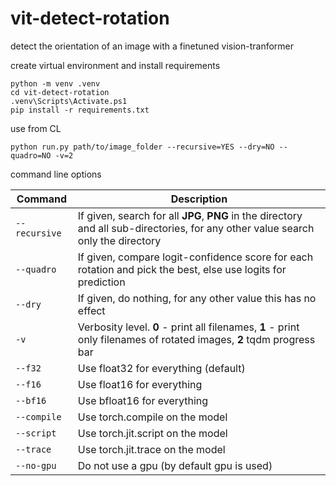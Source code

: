 # vit-detect-rotation
detect the orientation of an image with a finetuned vision-tranformer



create virtual environment and install requirements
```
python -m venv .venv
cd vit-detect-rotation
.venv\Scripts\Activate.ps1
pip install -r requirements.txt
```

use from CL

```
python run.py path/to/image_folder --recursive=YES --dry=NO --quadro=NO -v=2
```  

command line options

| Command | Description |
| --- | --- |
| `--recursive` | If given, search for all **JPG**, **PNG** in the directory and all sub-directories, for any other value search only the directory |
| `--quadro` | If given, compare logit-confidence score for each rotation and pick the best, else use logits for prediction |
| `--dry` | If given, do nothing, for any other value this has no effect |
| `-v` | Verbosity level. **0** - print all filenames, **1** - print only filenames of rotated images, **2** tqdm progress bar |
| `--f32` | Use float32 for everything (default) |
| `--f16` | Use float16 for everything |
| `--bf16` | Use bfloat16 for everything |
| `--compile` | Use torch.compile on the model |
| `--script` | Use torch.jit.script on the model |
| `--trace` | Use torch.jit.trace on the model |
| `--no-gpu` | Do not use a gpu (by default gpu is used) |
